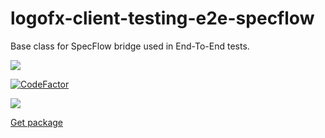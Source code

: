 # logofx-client-testing-e2e-specflow
Base class for SpecFlow bridge used in End-To-End tests.

<img src=https://ci.appveyor.com/api/projects/status/github/logofx/logofx-client-testing-e2e-specflow>

[![CodeFactor](https://www.codefactor.io/repository/github/logofx/logofx-client-testing-e2e-specflow/badge/master)](https://www.codefactor.io/repository/github/logofx/logofx-client-testing-e2e-specflow/overview/master)

<img src=https://img.shields.io/nuget/dt/LogoFX.Client.Testing.EndToEnd.SpecFlow>

[Get package](https://www.nuget.org/packages/LogoFX.Client.Testing.EndToEnd.SpecFlow)
